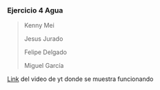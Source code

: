 ### Ejercicio 4 Agua

> Kenny Mei
>
> Jesus Jurado
>
> Felipe Delgado
>
> Miguel García

[Link](https://youtu.be/KxzXrtZVi14) del video de yt donde se muestra funcionando
